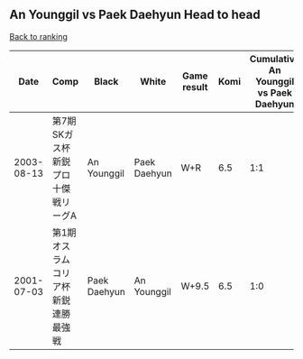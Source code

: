 ## An Younggil vs Paek Daehyun Head to head

[Back to ranking](../../index.md)




| **Date** | **Comp** | **Black** | **White** | **Game result** | **Komi** | **Cumulative An Younggil vs Paek Daehyun** | **An Younggil streak** | **Paek Daehyun streak** | 
| --- | --- | --- | --- | --- | --- | --- | --- | --- |
| 2003-08-13 | 第7期SKガス杯新鋭プロ十傑戦リーグA | An Younggil | Paek Daehyun | W+R | 6.5 | 1:1 | 0 | 1 | 
| 2001-07-03 | 第1期オスラムコリア杯新鋭連勝最強戦 | Paek Daehyun | An Younggil | W+9.5 | 6.5 | 1:0 | 1 | 0 |




